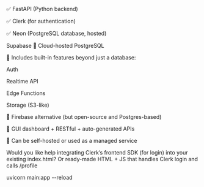 ✅ FastAPI (Python backend)

✅ Clerk (for authentication)

✅ Neon (PostgreSQL database, hosted)


Supabase
🔹 Cloud-hosted PostgreSQL

🔹 Includes built-in features beyond just a database:

Auth

Realtime API

Edge Functions

Storage (S3-like)

🔹 Firebase alternative (but open-source and Postgres-based)

🔹 GUI dashboard + RESTful + auto-generated APIs

🔹 Can be self-hosted or used as a managed service



Would you like help integrating Clerk’s frontend SDK (for login) into your existing index.html? Or ready-made HTML + JS that handles Clerk login and calls /profile


uvicorn main:app --reload
